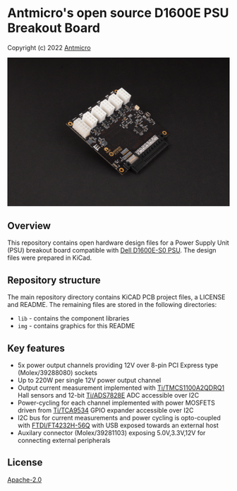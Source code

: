 # Antmicro's open source D1600E PSU Breakout Board

Copyright (c) 2022 [Antmicro](https://www.antmicro.com)

![Baseboard visualization](img/d1600e-psu-breakout.png)

## Overview

This repository contains open hardware design files for a Power Supply Unit (PSU) breakout board compatible with [Dell D1600E-S0 PSU](https://www.dell.com/en-us/work/shop/dell-power-supply-ac-1600-watt-psu-io/apd/450-ahuc/computer-chassis-components). 
The design files were prepared in KiCad.

## Repository structure

The main repository directory contains KiCAD PCB project files, a LICENSE and README. The remaining files are stored in the following directories:
- `lib` - contains the component libraries
- `img` - contains graphics for this README

## Key features

* 5x power output channels providing 12V over 8-pin PCI Express type (Molex/39288080) sockets
* Up to 220W per single 12V power output channel
* Output current measurement implemented with [Ti/TMCS1100A2QDRQ1](https://www.ti.com/lit/ds/symlink/tmcs1100-q1.pdf) Hall sensors and 12-bit [Ti/ADS7828E](https://www.ti.com/lit/ds/symlink/ads7828.pdf) ADC accessible over I2C
* Power-cycling for each channel implemented with power MOSFETS driven from [Ti/TCA9534](https://www.ti.com/lit/ds/symlink/tca9534.pdf) GPIO expander accessible over I2C 
* I2C bus for current measurements and power cycling is opto-coupled with [FTDI/FT4232H-56Q](https://www.ftdichip.com/Support/Documents/DataSheets/ICs/DS_FT4232H.pdf) with USB exposed towards an external host
* Auxilary connector (Molex/39281103) exposing 5.0V,3.3V,12V for connecting external peripherals

## License

[Apache-2.0](LICENSE)
